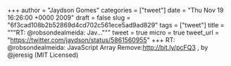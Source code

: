 
+++
author = "Jaydson Gomes"
categories = ["tweet"]
date = "Thu Nov 19 16:26:00 +0000 2009"
draft = false
slug = "6f3cad108b2b52869d4cd702c561ece5ad9ad829"
tags = ["tweet"]
title = """RT: @robsondealmeida: Jav..."""
tweet = true
micro = true
tweet_url = "https://twitter.com/jaydson/status/5861560955"
+++
RT: @robsondealmeida: JavaScript Array Remove:http://bit.ly/pcFQ3 , by @jeresig (MIT Licensed)

